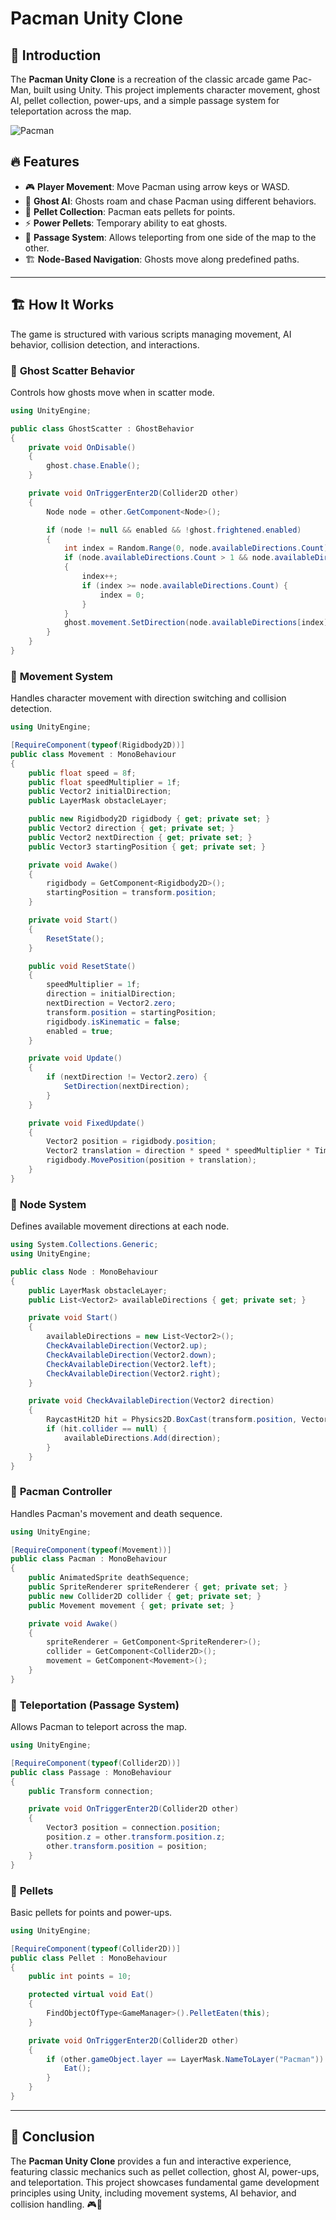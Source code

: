 # Pacman Unity Clone

## 📌 Introduction
The **Pacman Unity Clone** is a recreation of the classic arcade game Pac-Man, built using Unity. This project implements character movement, ghost AI, pellet collection, power-ups, and a simple passage system for teleportation across the map.

![Pacman](https://user-images.githubusercontent.com/62818241/210207502-c8399d99-94a5-4f89-85b1-eb15fc7805ad.PNG)

## 🔥 Features
- 🎮 **Player Movement**: Move Pacman using arrow keys or WASD.
- 👻 **Ghost AI**: Ghosts roam and chase Pacman using different behaviors.
- 🍏 **Pellet Collection**: Pacman eats pellets for points.
- ⚡ **Power Pellets**: Temporary ability to eat ghosts.
- 🔄 **Passage System**: Allows teleporting from one side of the map to the other.
- 🏗 **Node-Based Navigation**: Ghosts move along predefined paths.

---

## 🏗️ How It Works

The game is structured with various scripts managing movement, AI behavior, collision detection, and interactions.

### 📌 **Ghost Scatter Behavior**
Controls how ghosts move when in scatter mode.

```csharp
using UnityEngine;

public class GhostScatter : GhostBehavior
{
    private void OnDisable()
    {
        ghost.chase.Enable();
    }

    private void OnTriggerEnter2D(Collider2D other)
    {
        Node node = other.GetComponent<Node>();

        if (node != null && enabled && !ghost.frightened.enabled)
        {
            int index = Random.Range(0, node.availableDirections.Count);
            if (node.availableDirections.Count > 1 && node.availableDirections[index] == -ghost.movement.direction)
            {
                index++;
                if (index >= node.availableDirections.Count) {
                    index = 0;
                }
            }
            ghost.movement.SetDirection(node.availableDirections[index]);
        }
    }
}
```

### 📌 **Movement System**
Handles character movement with direction switching and collision detection.

```csharp
using UnityEngine;

[RequireComponent(typeof(Rigidbody2D))]
public class Movement : MonoBehaviour
{
    public float speed = 8f;
    public float speedMultiplier = 1f;
    public Vector2 initialDirection;
    public LayerMask obstacleLayer;

    public new Rigidbody2D rigidbody { get; private set; }
    public Vector2 direction { get; private set; }
    public Vector2 nextDirection { get; private set; }
    public Vector3 startingPosition { get; private set; }

    private void Awake()
    {
        rigidbody = GetComponent<Rigidbody2D>();
        startingPosition = transform.position;
    }

    private void Start()
    {
        ResetState();
    }

    public void ResetState()
    {
        speedMultiplier = 1f;
        direction = initialDirection;
        nextDirection = Vector2.zero;
        transform.position = startingPosition;
        rigidbody.isKinematic = false;
        enabled = true;
    }

    private void Update()
    {
        if (nextDirection != Vector2.zero) {
            SetDirection(nextDirection);
        }
    }

    private void FixedUpdate()
    {
        Vector2 position = rigidbody.position;
        Vector2 translation = direction * speed * speedMultiplier * Time.fixedDeltaTime;
        rigidbody.MovePosition(position + translation);
    }
}
```

### 📌 **Node System**
Defines available movement directions at each node.

```csharp
using System.Collections.Generic;
using UnityEngine;

public class Node : MonoBehaviour
{
    public LayerMask obstacleLayer;
    public List<Vector2> availableDirections { get; private set; }

    private void Start()
    {
        availableDirections = new List<Vector2>();
        CheckAvailableDirection(Vector2.up);
        CheckAvailableDirection(Vector2.down);
        CheckAvailableDirection(Vector2.left);
        CheckAvailableDirection(Vector2.right);
    }

    private void CheckAvailableDirection(Vector2 direction)
    {
        RaycastHit2D hit = Physics2D.BoxCast(transform.position, Vector2.one * 0.5f, 0f, direction, 1f, obstacleLayer);
        if (hit.collider == null) {
            availableDirections.Add(direction);
        }
    }
}
```

### 📌 **Pacman Controller**
Handles Pacman's movement and death sequence.

```csharp
using UnityEngine;

[RequireComponent(typeof(Movement))]
public class Pacman : MonoBehaviour
{
    public AnimatedSprite deathSequence;
    public SpriteRenderer spriteRenderer { get; private set; }
    public new Collider2D collider { get; private set; }
    public Movement movement { get; private set; }

    private void Awake()
    {
        spriteRenderer = GetComponent<SpriteRenderer>();
        collider = GetComponent<Collider2D>();
        movement = GetComponent<Movement>();
    }
}
```

### 📌 **Teleportation (Passage System)**
Allows Pacman to teleport across the map.

```csharp
using UnityEngine;

[RequireComponent(typeof(Collider2D))]
public class Passage : MonoBehaviour
{
    public Transform connection;

    private void OnTriggerEnter2D(Collider2D other)
    {
        Vector3 position = connection.position;
        position.z = other.transform.position.z;
        other.transform.position = position;
    }
}
```

### 📌 **Pellets**
Basic pellets for points and power-ups.

```csharp
using UnityEngine;

[RequireComponent(typeof(Collider2D))]
public class Pellet : MonoBehaviour
{
    public int points = 10;

    protected virtual void Eat()
    {
        FindObjectOfType<GameManager>().PelletEaten(this);
    }

    private void OnTriggerEnter2D(Collider2D other)
    {
        if (other.gameObject.layer == LayerMask.NameToLayer("Pacman")) {
            Eat();
        }
    }
}
```

---

## 🎯 Conclusion
The **Pacman Unity Clone** provides a fun and interactive experience, featuring classic mechanics such as pellet collection, ghost AI, power-ups, and teleportation. This project showcases fundamental game development principles using Unity, including movement systems, AI behavior, and collision handling. 🎮👾

